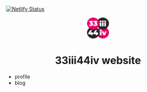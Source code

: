 [![Netlify Status](https://api.netlify.com/api/v1/badges/7b7df003-28f2-4fec-9628-52599361aa6b/deploy-status)](https://app.netlify.com/sites/festive-mahavira-d89183/deploys)

<p align="center">
  <a href="https://33iii44iv.xyz/">
    <img alt="33iii44iv のアイコンです" src="https://raw.githubusercontent.com/33iii44iv/blog/main/src/images/gatsby-icon.png" width="60" />
  </a>
</p>

<h1 align="center">
  33iii44iv website
</h1>

- profile
- blog